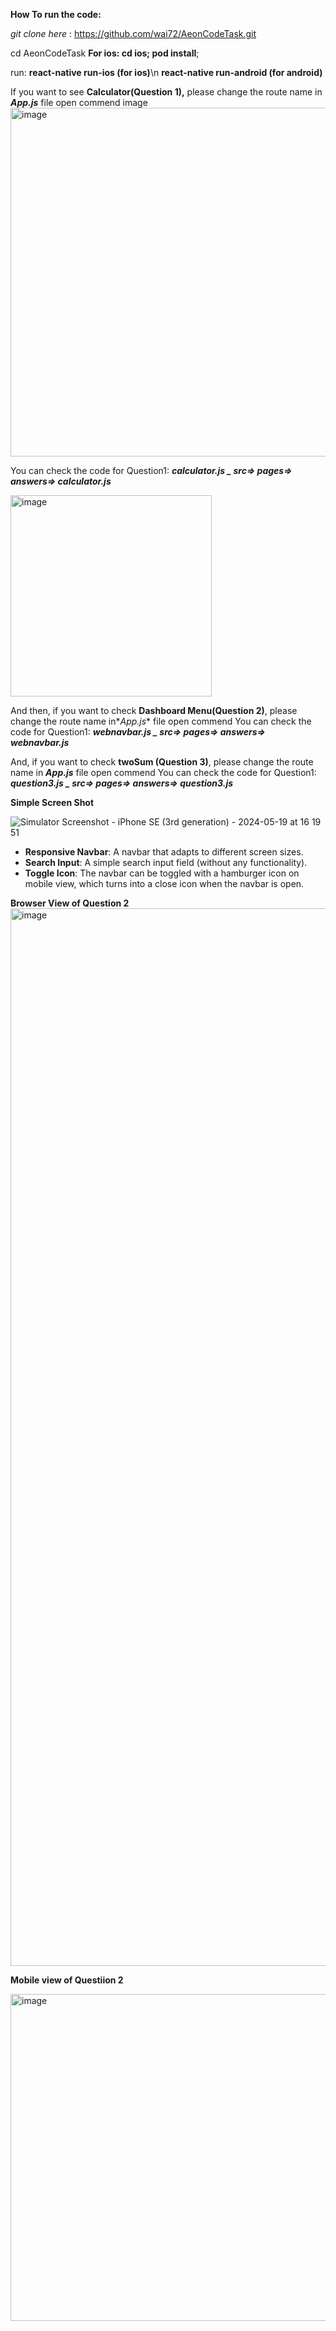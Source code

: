 **How To run the code:**

_git clone here_ : https://github.com/wai72/AeonCodeTask.git

cd AeonCodeTask 
**For ios: cd ios; pod install**;

run: 
**react-native run-ios (for ios)**\n
**react-native run-android (for android)**

If you want to see **Calculator(Question 1),** please change the route name in **_App.js_** file open commend image
<img width="558" alt="image" src="https://github.com/wai72/AeonCodeTask/assets/71938108/43f3058a-1cc0-4a7b-bd03-7a451f271b34">

You can check the code for Question1: **_calculator.js _ src=> pages=> answers=> calculator.js_**


<img width="322" alt="image" src="https://github.com/wai72/AeonCodeTask/assets/71938108/69877bb7-58fe-4a8c-84f1-867bdeef17f5">

And then, if you want to check **Dashboard Menu(Question 2)**, please change the route name in*_App.js_* file open commend You can check the code for Question1: **_webnavbar.js _ src=> pages=> answers=> webnavbar.js_**

And, if you want to check **twoSum (Question 3)**, please change the route name in **_App.js_** file open commend You can check the code for Question1: **_question3.js _ src=> pages=> answers=> question3.js_**


**Simple Screen Shot**

![Simulator Screenshot - iPhone SE (3rd generation) - 2024-05-19 at 16 19 51](https://github.com/wai72/AeonCodeTask/assets/71938108/a68c4a26-d518-43e7-895c-164bacb41ef4)

- **Responsive Navbar**: A navbar that adapts to different screen sizes.
- **Search Input**: A simple search input field (without any functionality).
- **Toggle Icon**: The navbar can be toggled with a hamburger icon on mobile view, which turns into a close icon when the navbar is open.

**Browser View of Question 2**
<img width="1692" alt="image" src="https://github.com/wai72/AeonCodeTask/assets/71938108/cd6f7d66-f43b-4ce6-8430-5ef96b27782e">


**Mobile view of Questiion 2**

<img width="523" alt="image" src="https://github.com/wai72/AeonCodeTask/assets/71938108/9b0088c8-c110-40a4-930f-a483d46e2ad0">


